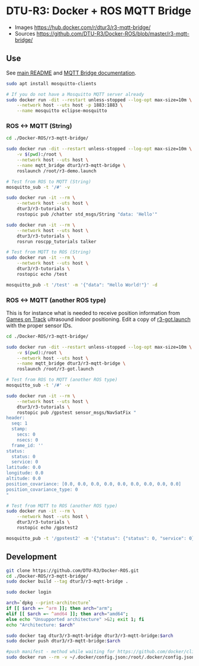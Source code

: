 # DTU-R3: Docker + ROS MQTT Bridge
* Images https://hub.docker.com/r/dtur3/r3-mqtt-bridge/
* Sources https://github.com/DTU-R3/Docker-ROS/blob/master/r3-mqtt-bridge/

## Use
See [main README](../README.md) and [MQTT Bridge documentation](https://github.com/groove-x/mqtt_bridge).

```sh
sudo apt install mosquitto-clients

# If you do not have a Mosquitto MQTT server already
sudo docker run -dit --restart unless-stopped --log-opt max-size=10m \
	--network host --uts host -p 1883:1883 \
	--name mosquitto eclipse-mosquitto
```

### ROS <-> MQTT (String)

```sh
cd ./Docker-ROS/r3-mqtt-bridge/

sudo docker run -dit --restart unless-stopped --log-opt max-size=10m \
	-v $(pwd):/root \
	--network host --uts host \
	--name mqtt_bridge dtur3/r3-mqtt-bridge \
	roslaunch /root/r3-demo.launch

# Test from ROS to MQTT (String)
mosquitto_sub -t '/#' -v

sudo docker run -it --rm \
	--network host --uts host \
	dtur3/r3-tutorials \
	rostopic pub /chatter std_msgs/String "data: 'Hello'"

sudo docker run -it --rm \
	--network host --uts host \
	dtur3/r3-tutorials \
	rosrun roscpp_tutorials talker

# Test from MQTT to ROS (String)
sudo docker run -it --rm \
	--network host --uts host \
	dtur3/r3-tutorials \
	rostopic echo /test

mosquitto_pub -t '/test' -m '{"data": "Hello World!"}' -d
```

### ROS <-> MQTT (another ROS type)

This is for instance what is needed to receive position information from [Games on Track](http://www.gamesontrack.com/) ultrasound indoor positioning.
Edit a copy of [r3-got.launch](./r3-got.launch) with the proper sensor IDs.

```sh
cd ./Docker-ROS/r3-mqtt-bridge/

sudo docker run -dit --restart unless-stopped --log-opt max-size=10m \
	-v $(pwd):/root \
	--network host --uts host \
	--name mqtt_bridge dtur3/r3-mqtt-bridge \
	roslaunch /root/r3-got.launch

# Test from ROS to MQTT (another ROS type)
mosquitto_sub -t '/#' -v

sudo docker run -it --rm \
	--network host --uts host \
	dtur3/r3-tutorials \
	rostopic pub /gpstest sensor_msgs/NavSatFix "
header: 
  seq: 1
  stamp: 
    secs: 0
    nsecs: 0
  frame_id: ''
status: 
  status: 0
  service: 0
latitude: 0.0
longitude: 0.0
altitude: 0.0
position_covariance: [0.0, 0.0, 0.0, 0.0, 0.0, 0.0, 0.0, 0.0, 0.0]
position_covariance_type: 0
"

# Test from MQTT to ROS (another ROS type)
sudo docker run -it --rm \
	--network host --uts host \
	dtur3/r3-tutorials \
	rostopic echo /gpstest2

mosquitto_pub -t '/gpstest2' -m '{"status": {"status": 0, "service": 0}, "altitude": 0.0, "longitude": 0.0, "position_covariance": [0.0, 0.0, 0.0, 0.0, 0.0, 0.0, 0.0, 0.0, 0.0], "header": {"stamp": {"secs": 0, "nsecs": 0}, "frame_id": "", "seq": 1}, "latitude": 0.0, "position_covariance_type": 0}' -d
```

## Development

```bash
git clone https://github.com/DTU-R3/Docker-ROS.git
cd ./Docker-ROS/r3-mqtt-bridge/
sudo docker build --tag dtur3/r3-mqtt-bridge .

sudo docker login

arch=`dpkg --print-architecture`
if [[ $arch =~ ^arm ]]; then arch="arm";
elif [[ $arch =~ ^amd64 ]]; then arch="amd64";
else echo "Unsupported architecture" >&2; exit 1; fi
echo "Architecture: $arch"

sudo docker tag dtur3/r3-mqtt-bridge dtur3/r3-mqtt-bridge:$arch
sudo docker push dtur3/r3-mqtt-bridge:$arch

#push manifest - method while waiting for https://github.com/docker/cli/pull/138
sudo docker run --rm -v ~/.docker/config.json:/root/.docker/config.json -v $(pwd):/host weshigbee/manifest-tool push from-spec /host/manifest.yaml
```
